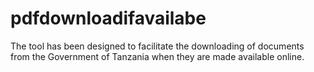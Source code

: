 # pdfdownloadifavailabe
 The tool has been designed to facilitate the downloading of documents from the Government of Tanzania when they are made available online.

